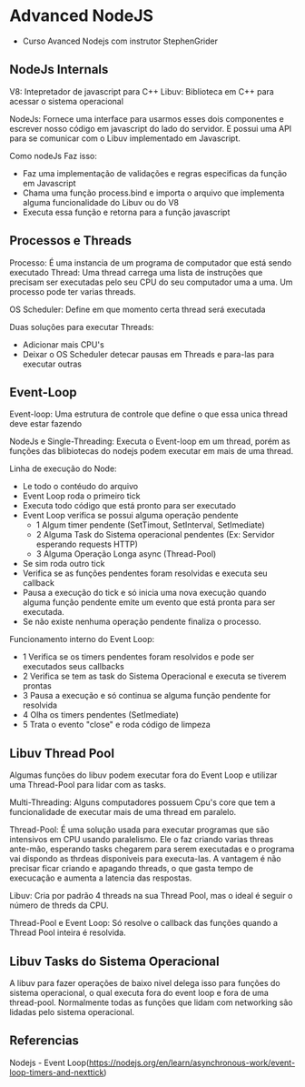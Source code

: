 # Advanced NodeJS

- Curso Avanced Nodejs com instrutor StephenGrider

## NodeJs Internals

V8: Intepretador de javascript para C++
Libuv: Biblioteca em C++ para acessar o sistema operacional

NodeJs: Fornece uma interface para usarmos esses dois componentes e escrever nosso código em javascript do lado do servidor. E possui uma API para se comunicar com o Libuv implementado em Javascript.

Como nodeJs Faz isso:

- Faz uma implementação de validações e regras especificas da função em Javascript
- Chama uma função process.bind e importa o arquivo que implementa alguma funcionalidade do Libuv ou do V8
- Executa essa função e retorna para a função javascript

## Processos e Threads

Processo: É uma instancia de um programa de computador que está sendo executado
Thread: Uma thread carrega uma lista de instruções que precisam ser executadas pelo seu CPU do seu computador uma a uma. Um processo pode ter varias threads.

OS Scheduler: Define em que momento certa thread será executada

Duas soluções para executar Threads:

- Adicionar mais CPU's
- Deixar o OS Scheduler detecar pausas em Threads e para-las para executar outras

## Event-Loop

Event-loop: Uma estrutura de controle que define o que essa unica thread deve estar fazendo

NodeJs e Single-Threading: Executa o Event-loop em um thread, porém as funções das blibiotecas do nodejs podem executar em mais de uma thread.

Linha de execução do Node:

- Le todo o contéudo do arquivo
- Event Loop roda o primeiro tick
- Executa todo código que está pronto para ser executado
- Event Loop verifica se possui alguma operação pendente
  - 1 Algum timer pendente (SetTimout, SetInterval, SetImediate)
  - 2 Alguma Task do Sistema operacional pendentes (Ex: Servidor esperando requests HTTP)
  - 3 Alguma Operação Longa async (Thread-Pool)
- Se sim roda outro tick
- Verifica se as funções pendentes foram resolvidas e executa seu callback
- Pausa a execução do tick e só inicia uma nova execução quando alguma função pendente emite um evento que está pronta para ser executada.
- Se não existe nenhuma operação pendente finaliza o processo.

Funcionamento interno do Event Loop:

- 1 Verifica se os timers pendentes foram resolvidos e pode ser executados seus callbacks
- 2 Verifica se tem as task do Sistema Operacional e executa se tiverem prontas
- 3 Pausa a execução e só continua se alguma função pendente for resolvida
- 4 Olha os timers pendentes (SetImediate)
- 5 Trata o evento "close" e roda código de limpeza

## Libuv Thread Pool

Algumas funções do libuv podem executar fora do Event Loop e utilizar uma Thread-Pool para lidar com as tasks.

Multi-Threading: Alguns computadores possuem Cpu's core que tem a funcionalidade de executar mais de uma thread em paralelo.

Thread-Pool: É uma solução usada para executar programas que são intensivos em CPU usando paralelismo. Ele o faz criando varias threas ante-mão, esperando tasks chegarem para serem executadas e o programa vai dispondo as thrdeas disponiveis para executa-las. A vantagem é não precisar ficar criando e apagando threads, o que gasta tempo de execucação e aumenta a latencia das respostas.

Libuv: Cria por padrão 4 threads na sua Thread Pool, mas o ideal é seguir o número de threds da CPU.

Thread-Pool e Event Loop: Só resolve o callback das funções quando a Thread Pool inteira é resolvida.

## Libuv Tasks do Sistema Operacional

A libuv para fazer operações de baixo nivel delega isso para funções do sistema operacional, o qual executa fora do event loop e fora de uma thread-pool. Normalmente todas as funções que lidam com networking são lidadas pelo sistema operacional.

## Referencias

Nodejs - Event Loop(https://nodejs.org/en/learn/asynchronous-work/event-loop-timers-and-nexttick)
